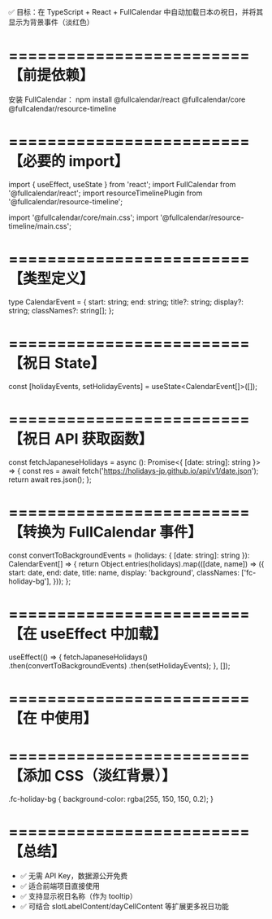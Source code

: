 ✅ 目标：在 TypeScript + React + FullCalendar 中自动加载日本の祝日，并将其显示为背景事件（淡红色）

=========================
【前提依赖】
=========================
安装 FullCalendar：
npm install @fullcalendar/react @fullcalendar/core @fullcalendar/resource-timeline

=========================
【必要的 import】
=========================
import { useEffect, useState } from 'react';
import FullCalendar from '@fullcalendar/react';
import resourceTimelinePlugin from '@fullcalendar/resource-timeline';

import '@fullcalendar/core/main.css';
import '@fullcalendar/resource-timeline/main.css';

=========================
【类型定义】
=========================
type CalendarEvent = {
  start: string;
  end: string;
  title?: string;
  display?: string;
  classNames?: string[];
};

=========================
【祝日 State】
=========================
const [holidayEvents, setHolidayEvents] = useState<CalendarEvent[]>([]);

=========================
【祝日 API 获取函数】
=========================
const fetchJapaneseHolidays = async (): Promise<{ [date: string]: string }> => {
  const res = await fetch('https://holidays-jp.github.io/api/v1/date.json');
  return await res.json();
};

=========================
【转换为 FullCalendar 事件】
=========================
const convertToBackgroundEvents = (holidays: { [date: string]: string }): CalendarEvent[] => {
  return Object.entries(holidays).map(([date, name]) => ({
    start: date,
    end: date,
    title: name,
    display: 'background',
    classNames: ['fc-holiday-bg'],
  }));
};

=========================
【在 useEffect 中加载】
=========================
useEffect(() => {
  fetchJapaneseHolidays()
    .then(convertToBackgroundEvents)
    .then(setHolidayEvents);
}, []);

=========================
【在 <FullCalendar /> 中使用】
=========================
<FullCalendar
  plugins={[resourceTimelinePlugin]}
  initialView="resourceTimelineMonth"
  events={holidayEvents}
/>

=========================
【添加 CSS（淡红背景）】
=========================
.fc-holiday-bg {
  background-color: rgba(255, 150, 150, 0.2);
}

=========================
【总结】
=========================
- ✅ 无需 API Key，数据源公开免费
- ✅ 适合前端项目直接使用
- ✅ 支持显示祝日名称（作为 tooltip）
- ✅ 可结合 slotLabelContent/dayCellContent 等扩展更多祝日功能
